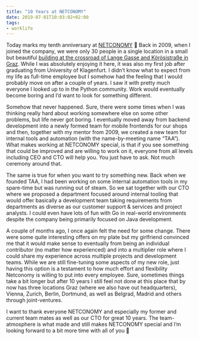 ```yaml
---
title: "10 Years at NETCONOMY"
date: 2019-07-01T10:03:02+02:00
tags:
- worklife
---
```


Today marks my tenth anniversary at [NETCONOMY](https://netconomy.net) 🥳 Back in 2009, when I joined the company, we were only 30 people in a single location in a small but beautiful [building at the crossroad of Lange Gasse and Körösistraße in Graz](https://www.openstreetmap.org/way/105481926). While I was absolutely enjoying it here, it was also my first job after graduating from University of Klagenfurt. I didn’t know what to expect from my life as full-time employee but I somehow had the feeling that I would probably move on after a couple of years. I saw it with pretty much everyone I looked up to in the Python community. Work would eventually become boring and I’d want to look for something different.

Somehow that never happened. Sure, there were some times when I was thinking really hard about working somewhere else on some other problems, but life never got boring. I eventually moved away from backend development into a newly formed team for mobile frontends for our shops and then, together with my mentor from 2009, we created a new team for internal tools and automation (with the name-by-meeting name “TAA”).  What makes working at NETCONOMY special, is that if you see something that could be improved and are willing to work on it, everyone from all levels including CEO and CTO will help you. You just have to ask. Not much ceremony around that.

The same is true for when you want to try something new. Back when we founded TAA, I had been working on some internal automation tools in my spare-time but was running out of steam. So we sat together with our CTO where we proposed a department focused around internal tooling that would offer basically a development team taking requirements from departments as diverse as our customer support & services and project analysts. I could even have lots of fun with Go in real-world environments despite the company being primarily focused on Java development.

A couple of months ago, I once again felt the need for some change. There were some quite interesting offers on my plate but my girlfriend convinced me that it would make sense to eventually from being an  individual contributor (no matter how experienced) and into a multiplier role where I could share my experience across multiple projects and development teams. While we are still fine-tuning some aspects of my new role, just having this option is a testament to how much effort and flexibility Netconomy is willing to put into every employee. Sure, sometimes things take a bit longer but after 10 years I still feel not done at this place that by now has three locations  Graz (where we also have out headquarters), Vienna, Zurich, Berlin, Dortmund, as well as Belgrad, Madrid and others through joint-ventures.

I want to thank everyone NETCONOMY and especially my former and current team mates as well as our CTO for great 10 years. The team-atmosphere is what made and still makes NETCONOMY special and I’m looking forward to a bit more time with all of you 🙂

